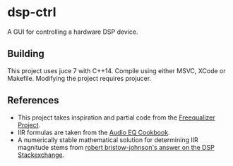 #  dsp-ctrl

A GUI for controlling a hardware DSP device.

## Building

This project uses juce 7 with C++14.
Compile using either MSVC, XCode or Makefile.
Modifying the project requires projucer.

## References

- This project takes inspiration and partial code from the [Freequalizer Project](https://github.com/ffAudio/Frequalizer).
- IIR formulas are taken from the [Audio EQ Cookbook](https://webaudio.github.io/Audio-EQ-Cookbook/Audio-EQ-Cookbook.txt).
- A numerically stable mathematical solution for determining IIR magnitude stems from [robert bristow-johnson's answer on the DSP Stackexchange](https://dsp.stackexchange.com/a/16911/56072). 
